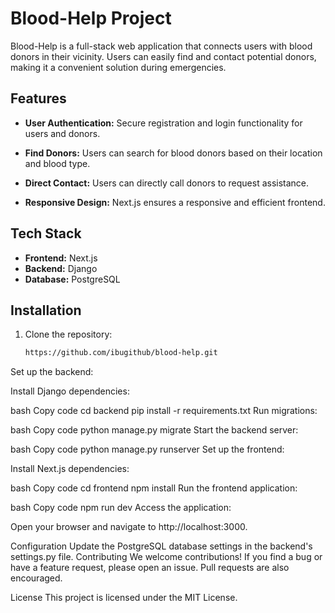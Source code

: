 # Blood-Help Project

Blood-Help is a full-stack web application that connects users with blood donors in their vicinity. Users can easily find and contact potential donors, making it a convenient solution during emergencies.

## Features

- **User Authentication:** Secure registration and login functionality for users and donors.

- **Find Donors:** Users can search for blood donors based on their location and blood type.

- **Direct Contact:** Users can directly call donors to request assistance.

- **Responsive Design:** Next.js ensures a responsive and efficient frontend.

## Tech Stack

- **Frontend:** Next.js
- **Backend:** Django
- **Database:** PostgreSQL

## Installation

1. Clone the repository:

   ```bash
   https://github.com/ibugithub/blood-help.git
Set up the backend:

Install Django dependencies:

bash
Copy code
cd backend
pip install -r requirements.txt
Run migrations:

bash
Copy code
python manage.py migrate
Start the backend server:

bash
Copy code
python manage.py runserver
Set up the frontend:

Install Next.js dependencies:

bash
Copy code
cd frontend
npm install
Run the frontend application:

bash
Copy code
npm run dev
Access the application:

Open your browser and navigate to http://localhost:3000.

Configuration
Update the PostgreSQL database settings in the backend's settings.py file.
Contributing
We welcome contributions! If you find a bug or have a feature request, please open an issue. Pull requests are also encouraged.

License
This project is licensed under the MIT License.
